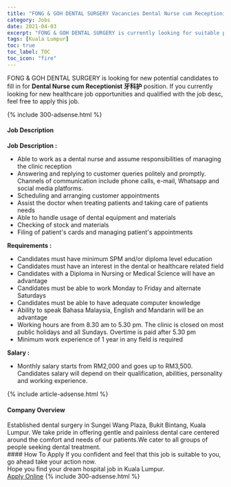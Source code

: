 ```yaml
---
title: "FONG & GOH DENTAL SURGERY Vacancies Dental Nurse cum Receptionist  牙科护" 
category: Jobs 
date: 2021-04-03 
excerpt: "FONG & GOH DENTAL SURGERY is currently looking for suitable person to fill in the Dental Nurse cum Receptionist  牙科护 which positioned at Kuala Lumpur" 
tags: [Kuala Lumpur] 
toc: true 
toc_label: TOC 
toc_icon: "fire" 
--- 
```


<p>FONG & GOH DENTAL SURGERY is looking for new potential candidates to fill in for <b>Dental Nurse cum Receptionist  牙科护</b> position. If you currently looking for new healthcare job opportunities and qualified with the job desc, feel free to apply this job.
</p>{% include 300-adsense.html %} 
<div><div><h4>Job Description</h4></div><div><div><span><div><p><strong>Job Description :</strong></p><ul><li>Able to work as a dental nurse and assume responsibilities of managing the clinic reception</li><li>Answering and replying to customer queries politely and promptly. Channels of communication include phone calls, e-mail, Whatsapp and social media platforms.</li><li>Scheduling and arranging customer appointments</li><li>Assist the doctor when treating patients and taking care of patients needs</li><li>Able to handle usage of dental equipment and materials</li><li>Checking of stock and materials</li><li>Filing of patient's cards and managing patient's appointments</li></ul><p><strong>Requirements :</strong></p><ul><li>Candidates must have minimum SPM and/or diploma level education</li><li>Candidates must have an interest in the dental or healthcare related field</li><li>Candidates with a Diploma in Nursing or Medical Science will have an advantage</li><li>Candidates must be able to work Monday to Friday and alternate Saturdays</li><li>Candidates must be able to have adequate computer knowledge</li><li>Ability to speak Bahasa Malaysia, English and Mandarin will be an advantage</li><li>Working hours are from 8.30 am to 5.30 pm. The clinic is closed on most public holidays and all Sundays. Overtime is paid after 5.30 pm</li><li>Minimum work experience of 1 year in any field is required</li></ul><p><strong>Salary :</strong></p><ul><li>Monthly salary starts from RM2,000 and goes up to RM3,500. Candidates salary will depend on their qualification, abilities, personality and working experience.</li></ul></div></span></div></div></div> 
{% include article-adsense.html %} 
<div><div><h4>Company Overview</h4></div><div><div><span><div><div>Established dental surgery in Sungei Wang Plaza, Bukit Bintang, Kuala Lumpur. We take pride in offering gentle and painless dental care centered around the comfort and needs of our patients.We cater to all groups of people seeking dental treatment.</div></div></span></div></div></div> 
#### How To Apply 
If you confident and feel that this job is suitable to you, go ahead take your action now. <br/> 
Hope you find your dream hospital job in Kuala Lumpur. <br/> 
<a href="https://www.jobstreet.com.my/en/job/dental-nurse-cum-receptionist-牙科护-4524717?jobId=jobstreet-my-job-4524717" class="btn btn--warning" target="_blank" rel="nofollow noopenner">Apply Online</a> 
{% include 300-adsense.html %} 